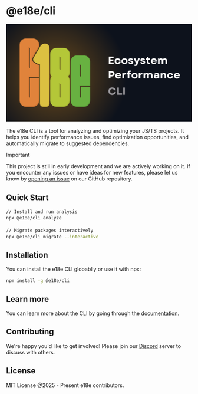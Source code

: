 # @e18e/cli

![hero](./public/banner.png)

The e18e CLI is a tool for analyzing and optimizing your JS/TS projects. It helps you identify performance issues, find optimization opportunities, and automatically migrate to suggested dependencies.

> [!IMPORTANT]
> This project is still in early development and we are actively working on it. If you encounter any issues or have ideas for new features, please let us know by [opening an issue](https://github.com/e18e/cli/issues/new/choose) on our GitHub repository.
>

## Quick Start

```sh
// Install and run analysis
npx @e18e/cli analyze

// Migrate packages interactively
npx @e18e/cli migrate --interactive
```

## Installation

You can install the e18e CLI globablly or use it with npx:

```sh
npm install -g @e18e/cli
```

## Learn more

You can learn more about the CLI by going through the [documentation](https://e18e.dev/docs/cli/).

## Contributing

We're happy you'd like to get involved! Please join our [Discord](https://chat.e18e.dev) server to discuss with others.

## License

MIT License @2025 - Present e18e contributors.
